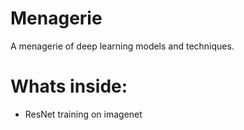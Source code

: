 # Menagerie

A menagerie of deep learning models and techniques.

# Whats inside:
- ResNet training on imagenet